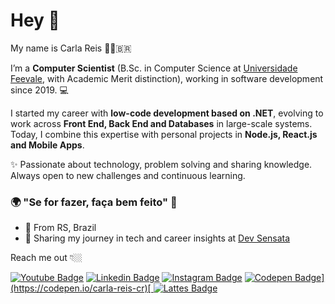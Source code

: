 
# Hey 👋

My name is Carla Reis 👩🏼‍🇧🇷

I’m a **Computer Scientist** (B.Sc. in Computer Science at [Universidade Feevale](https://www.feevale.br), with Academic Merit distinction), working in software development since 2019.  💻

I started my career with **low-code development based on .NET**, evolving to work across **Front End, Back End and Databases** in large-scale systems. Today, I combine this expertise with personal projects in **Node.js, React.js and Mobile Apps**.

✨ Passionate about technology, problem solving and sharing knowledge. Always open to new challenges and continuous learning.

### 🌍 "Se for fazer, faça bem feito" 🧠

- 📍 From RS, Brazil
- 🌈 Sharing my journey in tech and career insights at [Dev Sensata](https://www.instagram.com/carlareis.dev/) 

Reach me out 👇🏼

[![Youtube Badge](https://img.shields.io/badge/-Youtube-FF0000?style=flat-square&labelColor=FF0000&logo=youtube&logoColor=white&link=https://www.youtube.com/channel/UC-u5gIRx2MurT7IP4MCxSBg/videos)](https://www.youtube.com/channel/UC-u5gIRx2MurT7IP4MCxSBg/videos) [![Linkedin Badge](https://img.shields.io/badge/-LinkedIn-blue?style=flat-square&logo=Linkedin&logoColor=white&link=https://www.linkedin.com/in/carla-reis-60888413b/)](https://www.linkedin.com/in/carla-reis-60888413b/) [![Instagram Badge](https://img.shields.io/badge/-Instagram-violet?style=flat-square&logo=Instagram&logoColor=white&link=https://www.instagram.com/carlareis.dev/)](https://www.instagram.com/carlareis.dev/) [![Codepen Badge](https://img.shields.io/badge/-Codepen-black?style=flat-square&logo=Codepen&logoColor=white&link=[https://codepen.io/carla-reis-cr](https://codepen.io/carla-reis-cr))](https://codepen.io/carla-reis-cr)[
![Lattes Badge](https://img.shields.io/badge/-Lattes-006AFF?style=flat-square&labelColor=006AFF&logo=lattes&logoColor=white&link=http://lattes.cnpq.br/9155829553580362)
](http://lattes.cnpq.br/9155829553580362)
